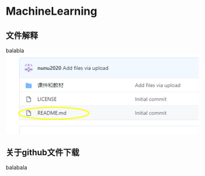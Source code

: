 # MachineLearning
## 文件解释
balabla
![Image text](https://github.com/nunu2020/MachineLearning/blob/main/%E8%AF%BE%E4%BB%B6%E5%92%8C%E6%95%99%E6%9D%90/no1.png)
## 关于github文件下载
balabala

